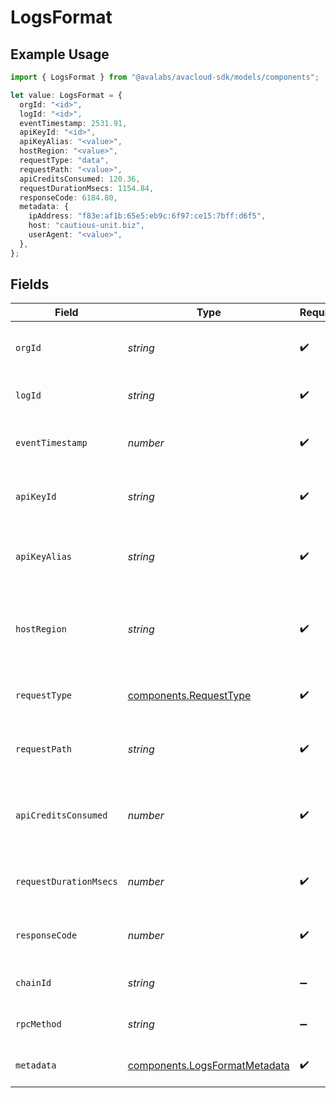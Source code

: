 # LogsFormat

## Example Usage

```typescript
import { LogsFormat } from "@avalabs/avacloud-sdk/models/components";

let value: LogsFormat = {
  orgId: "<id>",
  logId: "<id>",
  eventTimestamp: 2531.91,
  apiKeyId: "<id>",
  apiKeyAlias: "<value>",
  hostRegion: "<value>",
  requestType: "data",
  requestPath: "<value>",
  apiCreditsConsumed: 120.36,
  requestDurationMsecs: 1154.84,
  responseCode: 6184.80,
  metadata: {
    ipAddress: "f83e:af1b:65e5:eb9c:6f97:ce15:7bff:d6f5",
    host: "cautious-unit.biz",
    userAgent: "<value>",
  },
};
```

## Fields

| Field                                                                          | Type                                                                           | Required                                                                       | Description                                                                    |
| ------------------------------------------------------------------------------ | ------------------------------------------------------------------------------ | ------------------------------------------------------------------------------ | ------------------------------------------------------------------------------ |
| `orgId`                                                                        | *string*                                                                       | :heavy_check_mark:                                                             | The organization id of the request.                                            |
| `logId`                                                                        | *string*                                                                       | :heavy_check_mark:                                                             | The unique log id of the request.                                              |
| `eventTimestamp`                                                               | *number*                                                                       | :heavy_check_mark:                                                             | The timestamp of the request.                                                  |
| `apiKeyId`                                                                     | *string*                                                                       | :heavy_check_mark:                                                             | The apiKey used to make the request.                                           |
| `apiKeyAlias`                                                                  | *string*                                                                       | :heavy_check_mark:                                                             | The alias of the apiKey used to make the request.                              |
| `hostRegion`                                                                   | *string*                                                                       | :heavy_check_mark:                                                             | The region of the host for the request made by the client.                     |
| `requestType`                                                                  | [components.RequestType](../../models/components/requesttype.md)               | :heavy_check_mark:                                                             | The type of request made by the client.                                        |
| `requestPath`                                                                  | *string*                                                                       | :heavy_check_mark:                                                             | The path of the request made by the client.                                    |
| `apiCreditsConsumed`                                                           | *number*                                                                       | :heavy_check_mark:                                                             | The number of API credits consumed by the request.                             |
| `requestDurationMsecs`                                                         | *number*                                                                       | :heavy_check_mark:                                                             | The duration of the request in milliseconds.                                   |
| `responseCode`                                                                 | *number*                                                                       | :heavy_check_mark:                                                             | The response code of the request.                                              |
| `chainId`                                                                      | *string*                                                                       | :heavy_minus_sign:                                                             | The chain id of the request.                                                   |
| `rpcMethod`                                                                    | *string*                                                                       | :heavy_minus_sign:                                                             | The rpc method of the request.                                                 |
| `metadata`                                                                     | [components.LogsFormatMetadata](../../models/components/logsformatmetadata.md) | :heavy_check_mark:                                                             | The metadata of the request.                                                   |